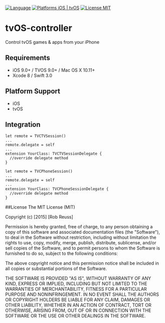 [![Language](https://img.shields.io/badge/Language-Swift3.0-brightgreen.svg?style=flat)](https://developer.apple.com/swift/)
[![Platforms iOS | tvOS](https://img.shields.io/badge/Platform-iOS%20%7C%20tvOS-lightgrey.svg?style=flat)](https://developer.apple.com/swift/)
[![License MIT](https://img.shields.io/badge/License-MIT-blue.svg?style=flat)](https://github.com/fluidpixel/tvOS-controller/blob/master/LICENSE)

# tvOS-controller
Control tvOS games &amp; apps from your iPhone

## Requirements 

- iOS 9.0+ / TVOS 9.0+ / Mac OS X 10.11+
- Xcode 8 / Swift 3.0

## Platform Support

- iOS
- tvOS

## Integration

``` tvOS
let remote = TVCTVSession()
...
remote.delegate = self
...
extension YourClass: TVCTVSessionDelegate {
  //override delegate method
}
```

``` iOS
let remote = TVCPhoneSession()
...
remote.delegate = self
...
extension YourClass: TVCPhoneSessionDelegate {
  //override delegate method
}
```


##License
The MIT License (MIT)

Copyright (c) [2015] [Rob Reuss]

Permission is hereby granted, free of charge, to any person obtaining a copy
of this software and associated documentation files (the "Software"), to deal
in the Software without restriction, including without limitation the rights
to use, copy, modify, merge, publish, distribute, sublicense, and/or sell
copies of the Software, and to permit persons to whom the Software is
furnished to do so, subject to the following conditions:

The above copyright notice and this permission notice shall be included in all
copies or substantial portions of the Software.

THE SOFTWARE IS PROVIDED "AS IS", WITHOUT WARRANTY OF ANY KIND, EXPRESS OR
IMPLIED, INCLUDING BUT NOT LIMITED TO THE WARRANTIES OF MERCHANTABILITY,
FITNESS FOR A PARTICULAR PURPOSE AND NONINFRINGEMENT. IN NO EVENT SHALL THE
AUTHORS OR COPYRIGHT HOLDERS BE LIABLE FOR ANY CLAIM, DAMAGES OR OTHER
LIABILITY, WHETHER IN AN ACTION OF CONTRACT, TORT OR OTHERWISE, ARISING FROM,
OUT OF OR IN CONNECTION WITH THE SOFTWARE OR THE USE OR OTHER DEALINGS IN THE
SOFTWARE.



